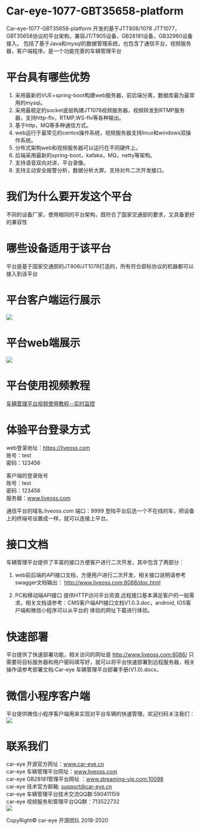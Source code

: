 
# Car-eye-1077-GBT35658-platform 

Car-eye-1077-GBT35658-platform  开发的基于JTT808/1078 JTT1077，GBT35658协议的平台架构，兼容JT/T905设备，GB28181设备，GB32960设备接入。
包括了基于Java和mysql的数据管理系统，也包含了通信平台，视频服务器，客户端程序。是一个功能完善的车辆管理平台

# 平台具有哪些优势
1. 采用最新的VUE+spring-boot构建web服务器，前后端分离，数据库最为最常用的mysql。
2. 采用最稳定的socket底层构建JT1078视频服务器，视频转发到RTMP服务器，支持http-flv，RTMP,WS-flv等各种输出。
3. 基于http，MQ等多种通信方式。
4. web运行于最常见的centos操作系统，视频服务器支持linux和windows双操作系统。
5. 分布式架构web和视频服务器可以运行在不同硬件上。
6. 后端采用最新的spring-boot，kafaka，MQ，netty等架构。
7. 支持语音双向对讲，平台录像。
8. 支持主动安全报警分析，数据分析大屏。支持对外二次开发接口。

# 我们为什么要开发这个平台

不同的设备厂家，使用相同的平台架构，既符合了国家交通部的要求，又具备更好的兼容性

# 哪些设备适用于该平台

平台是基于国家交通部的JT808/JT1078打造的，所有符合部标协议的机器都可以接入到该平台


# 平台客户端运行展示


![](https://gitee.com/careye_open_source_platform_group/Car-eye-JTT1077-JT796-platform/raw/master/Car-eye.png)



# 平台web端展示

![](https://gitee.com/careye_open_source_platform_group/Car-eye-JTT1077-JT796-platform/raw/master/web.png)


# 平台使用视频教程

[车辆管理平台视频使用教程--实时监控](https://www.bilibili.com/video/BV1cT411M7cx/?vd_source=699fa21f0a1d117e56d092453824d588)

# 体验平台登录方式

web登录地址：https://liveoss.com  
账号：test      
密码：123456     

客户端的登录账号     
账号：test    
密码：123456   
服务器：www.liveoss.com     

通信平台的域名:liveoss.com 
端口：9999
登陆平台后选一个不在线的车，把设备上的终端号设置成一样，就可以连接上平台。


# 接口文档

车辆管理平台提供了丰富的接口方便客户进行二次开发，其中包含了两部分：
1. web前后端的API接口文档，方便用户进行二次开发，相关接口说明请参考swagger文档输出：
http://www.liveoss.com:8088/doc.html

2. PC和移动端API接口
提供HTTP访问平台资源,远程接口基本满足客户的一般需求。相关文档请参考：CMS客户端API接口文档V1.0.3.doc，android, IOS客户端和微信小程序可以从平台的
体验的网址下载进行体验。

# 快速部署

平台提供了快速部署功能，相关访问的网址是  http://www.liveoss.com:8086/
只需要将目标服务器和用户密码填写好，就可以将平台快速部署到远程服务器，相关操作请参考部署文档:Car-eye 车辆管理平台部署手册(V1.0).docx。


# 微信小程序客户端   

平台提供微信小程序客户端用来实现对平台车辆的快速管理，欢迎扫码关注我们：    
![](https://gitee.com/careye_open_source_platform_group/Car-eye-JTT1077-JT796-platform/raw/master/weixin.jpg)


# 联系我们

car-eye 开源官方网址：www.car-eye.cn    
car-eye 车辆管理平台网址：www.liveoss.com  
car-eye GB28181管理平台网址 ：www.streaming-vip.com:10088     
car-eye 技术官方邮箱: support@car-eye.cn  
car-eye 车辆管理平台技术交流QQ群:590411159   
car-eye 视频服务和管理平台QQ群：713522732     
![](https://gitee.com/careye_open_source_platform_group/car-eye-jtt1078-media-server/raw/master/QQ/QQ.jpg)   

CopyRight©  car-eye 开源团队 2018-2020


